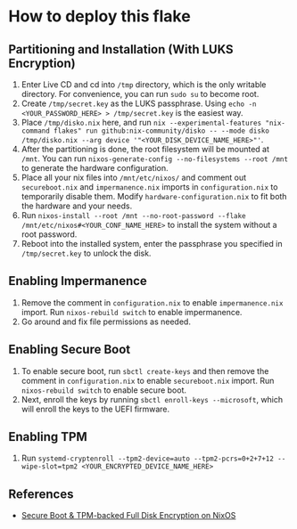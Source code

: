# How to deploy this flake

## Partitioning and Installation (With LUKS Encryption)

1. Enter Live CD and cd into `/tmp` directory, which is the only writable directory. For
   convenience, you can run `sudo su` to become root.
2. Create `/tmp/secret.key` as the LUKS passphrase. Using
   `echo -n <YOUR_PASSWORD_HERE> > /tmp/secret.key` is the easiest way.
3. Place `/tmp/disko.nix` here, and run
   `nix --experimental-features "nix-command flakes" run github:nix-community/disko -- --mode disko /tmp/disko.nix --arg device '"<YOUR_DISK_DEVICE_NAME_HERE>"'`.
4. After the partitioning is done, the root filesystem will be mounted at `/mnt`. You can run
   `nixos-generate-config --no-filesystems --root /mnt` to generate the hardware configuration.
5. Place all your nix files into `/mnt/etc/nixos/` and comment out `secureboot.nix` and
   `impermanence.nix` imports in `configuration.nix` to temporarily disable them. Modify
   `hardware-configuration.nix` to fit both the hardware and your needs.
6. Run `nixos-install --root /mnt --no-root-password --flake /mnt/etc/nixos#<YOUR_CONF_NAME_HERE>`
   to install the system without a root password.
7. Reboot into the installed system, enter the passphrase you specified in `/tmp/secret.key` to
   unlock the disk.

## Enabling Impermanence

1. Remove the comment in `configuration.nix` to enable `impermanence.nix` import. Run
   `nixos-rebuild switch` to enable impermanence.
2. Go around and fix file permissions as needed.

## Enabling Secure Boot

1. To enable secure boot, run `sbctl create-keys` and then remove the comment in `configuration.nix`
   to enable `secureboot.nix` import. Run `nixos-rebuild switch` to enable secure boot.
2. Next, enroll the keys by running `sbctl enroll-keys --microsoft`, which will enroll the keys to
   the UEFI firmware.

## Enabling TPM

1. Run
   `systemd-cryptenroll --tpm2-device=auto --tpm2-pcrs=0+2+7+12 --wipe-slot=tpm2 <YOUR_ENCRYPTED_DEVICE_NAME_HERE>`

## References

- [Secure Boot & TPM-backed Full Disk Encryption on NixOS](https://jnsgr.uk/2024/04/nixos-secure-boot-tpm-fde/#tpm-unlock-of-root-partition)
